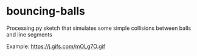 # bouncing-balls
Processing.py sketch that simulates some simple collisions between balls and line segments

Example:
https://j.gifs.com/mOLg7O.gif
